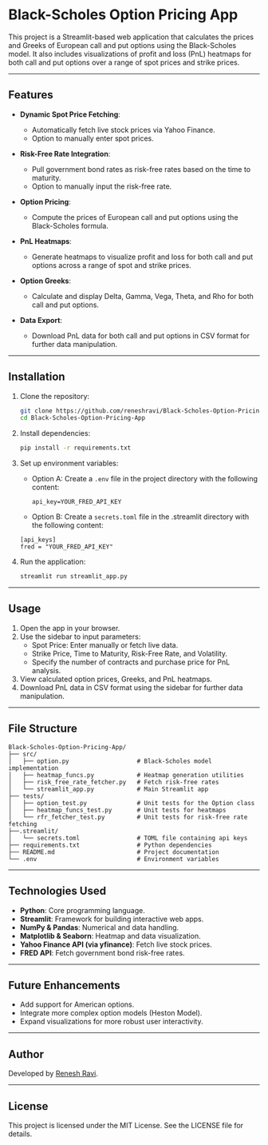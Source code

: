 # Black-Scholes Option Pricing App

This project is a Streamlit-based web application that calculates the prices and Greeks of European call and put options using the Black-Scholes model. It also includes visualizations of profit and loss (PnL) heatmaps for both call and put options over a range of spot prices and strike prices.

---

## Features

- **Dynamic Spot Price Fetching**:
  - Automatically fetch live stock prices via Yahoo Finance.
  - Option to manually enter spot prices.

- **Risk-Free Rate Integration**:
  - Pull government bond rates as risk-free rates based on the time to maturity.
  - Option to manually input the risk-free rate.

- **Option Pricing**:
  - Compute the prices of European call and put options using the Black-Scholes formula.

- **PnL Heatmaps**:
  - Generate heatmaps to visualize profit and loss for both call and put options across a range of spot and strike prices.

- **Option Greeks**:
  - Calculate and display Delta, Gamma, Vega, Theta, and Rho for both call and put options.

- **Data Export**:
  - Download PnL data for both call and put options in CSV format for further data manipulation.

---

## Installation

1. Clone the repository:
   ```bash
   git clone https://github.com/reneshravi/Black-Scholes-Option-Pricing-App.git
   cd Black-Scholes-Option-Pricing-App
   ```

2. Install dependencies:
   ```bash
   pip install -r requirements.txt
   ```

3. Set up environment variables:
   - Option A: Create a `.env` file in the project directory with the following content:
     ```
     api_key=YOUR_FRED_API_KEY
     ```
    - Option B: Create a `secrets.toml` file in the .streamlit directory with the following content:
     ```
     [api_keys]
    fred = "YOUR_FRED_API_KEY"
     ```
4. Run the application:
   ```bash
   streamlit run streamlit_app.py
   ```

---

## Usage

1. Open the app in your browser.
2. Use the sidebar to input parameters:
   - Spot Price: Enter manually or fetch live data.
   - Strike Price, Time to Maturity, Risk-Free Rate, and Volatility.
   - Specify the number of contracts and purchase price for PnL analysis.
3. View calculated option prices, Greeks, and PnL heatmaps.
4. Download PnL data in CSV format using the sidebar for further data manipulation.

---

## File Structure

```
Black-Scholes-Option-Pricing-App/
├── src/
│   ├── option.py                   # Black-Scholes model implementation
│   ├── heatmap_funcs.py            # Heatmap generation utilities
│   ├── risk_free_rate_fetcher.py   # Fetch risk-free rates
│   └── streamlit_app.py            # Main Streamlit app
├── tests/
│   ├── option_test.py              # Unit tests for the Option class
│   ├── heatmap_funcs_test.py       # Unit tests for heatmaps
│   └── rfr_fetcher_test.py         # Unit tests for risk-free rate fetching
├──.streamlit/
│   └── secrets.toml                # TOML file containing api keys
├── requirements.txt                # Python dependencies
├── README.md                       # Project documentation
└── .env                            # Environment variables
```

---

## Technologies Used

- **Python**: Core programming language.
- **Streamlit**: Framework for building interactive web apps.
- **NumPy & Pandas**: Numerical and data handling.
- **Matplotlib & Seaborn**: Heatmap and data visualization.
- **Yahoo Finance API (via yfinance)**: Fetch live stock prices.
- **FRED API**: Fetch government bond risk-free rates.

---

## Future Enhancements

- Add support for American options.
- Integrate more complex option models (Heston Model).
- Expand visualizations for more robust user interactivity.

---

## Author

Developed by [Renesh Ravi](https://linkedin.com/in/reneshravi).

---

## License

This project is licensed under the MIT License. See the LICENSE file for details.

